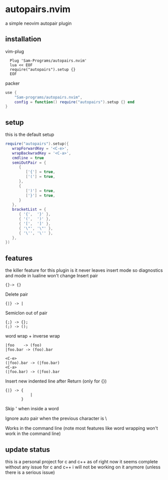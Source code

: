 # autopairs.nvim
a simple neovim autopair plugin 
## installation
vim-plug
```vim
  Plug 'Sam-Programs/autopairs.nvim'
  lua << EOF
  require("autopairs").setup {}
  EOF
```
packer
```lua
use {
    "Sam-programs/autopairs.nvim",
    config = function() require("autopairs").setup {} end
}
```
## setup
this is the default setup
```lua
require("autopairs").setup({
   wrapForwardKey = '<C-e>',
   wrapBackwradKey = '<C-a>',
   cmdline = true
   semiOutPair = {
      {
         ['{'] = true,
         ['('] = true,
      },
      {
         [')'] = true,
         ['}'] = true,
      }
   },
   bracketList = {
      { '{',  '}' },
      { '(',  ')' },
      { '[',  ']' },
      { '\"', '\"' },
      { '\'', '\'' },
   },
})
```
## features
the killer feature for this plugin is it never leaves insert mode
so diagnostics and mode in lualine  won't change
Insert pair
```
{}-> {}
```
Delete pair
```
{|} -> |
```
Semiclon out of pair
```
{;} -> {};
(;) -> ();
```
word wrap + inverse wrap
```
|foo    -> (foo)
|foo.bar -> (foo).bar

<C-e>
(|foo).bar -> (|foo.bar)
<C-a>
(|foo.bar) -> (|foo).bar
```
Insert new indented line after Return (only for {})
```
{|} -> {
           |
       }
```
Skip ' when inside a word

Ignore auto pair when the previous character is \

Works in the command line (note most features like word wrapping won't work in the command line)
## update status
this is a personal project for c and c++
as of right now it seems complete without any issue for c and c++
i will not be working on it anymore (unless there is a serious issue)
